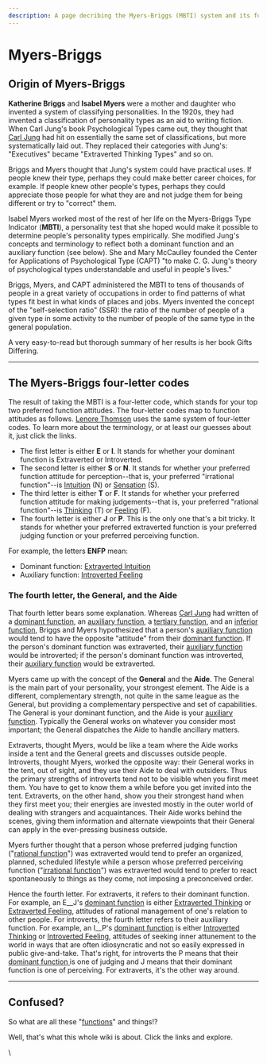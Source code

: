 ```yaml
---
description: A page decribing the Myers-Briggs (MBTI) system and its founders
---
```


# Myers-Briggs

## Origin of Myers-Briggs

**Katherine Briggs** and **Isabel Myers** were a mother and daughter who invented a system of classifying personalities. In the 1920s, they had invented a classification of personality types as an aid to writing fiction. When Carl Jung's book Psychological Types came out, they thought that [Carl Jung](carl-jung.md) had hit on essentially the same set of classifications, but more systematically laid out. They replaced their categories with Jung's: "Executives" became "Extraverted Thinking Types" and so on.

Briggs and Myers thought that Jung's system could have practical uses. If people knew their type, perhaps they could make better career choices, for example. If people knew other people's types, perhaps they could appreciate those people for what they are and not judge them for being different or try to "correct" them.

Isabel Myers worked most of the rest of her life on the Myers-Briggs Type Indicator (**MBTI**), a personality test that she hoped would make it possible to determine people's personality types empirically. She modified Jung's concepts and terminology to reflect both a dominant function and an auxiliary function (see below). She and Mary McCaulley founded the Center for Applications of Psychological Type (CAPT) "to make C. G. Jung's theory of psychological types understandable and useful in people's lives."

Briggs, Myers, and CAPT administered the MBTI to tens of thousands of people in a great variety of occupations in order to find patterns of what types fit best in what kinds of places and jobs. Myers invented the concept of the "self-selection ratio" (SSR): the ratio of the number of people of a given type in some activity to the number of people of the same type in the general population.

A very easy-to-read but thorough summary of her results is her book Gifts Differing.

***

## The Myers-Briggs four-letter codes

The result of taking the MBTI is a four-letter code, which stands for your top two preferred function attitudes. The four-letter codes map to function attitudes as follows. [Lenore Thomson](lenore-thomson/) uses the same system of four-letter codes. To learn more about the terminology, or at least our guesses about it, just click the links.

* The first letter is either **E** or **I**. It stands for whether your dominant function is Extraverted or Introverted.
* The second letter is either **S** or **N**. It stands for whether your preferred function attitude for perception--that is, your preferred "irrational function"--is [Intuition](../fundamentals/function-attitude/perception/intuition/) (N) or [Sensation](../fundamentals/function-attitude/perception/sensation/) (S).
* The third letter is either **T** or **F**. It stands for whether your preferred function attitude for making judgements--that is, your preferred "rational function"--is [Thinking](../fundamentals/function-attitude/judgement/thinking/) (T) or [Feeling](../fundamentals/function-attitude/judgement/feeling/) (F).
* The fourth letter is either **J** or **P**. This is the only one that's a bit tricky. It stands for whether your preferred extraverted function is your preferred judging function or your preferred perceiving function.

For example, the letters **ENFP** mean:&#x20;

* Dominant function: [Extraverted Intuition](../fundamentals/function-attitude/perception/intuition/extraverted-intuition-ne.md)
* Auxiliary function: [Introverted Feeling](../fundamentals/function-attitude/judgement/feeling/introverted-feeling-fi.md)

### The fourth letter, the General, and the Aide

That fourth letter bears some explanation. Whereas [Carl Jung](carl-jung.md) had written of a [dominant function](../fundamentals/function-attitude/cognitive-stack/dominant-function.md), an [auxiliary function](../fundamentals/function-attitude/cognitive-stack/secondary-function/), a [tertiary function](../fundamentals/function-attitude/cognitive-stack/tertiary-function/), and an [inferior function](../fundamentals/function-attitude/cognitive-stack/inferior-function.md), Briggs and Myers hypothesized that a person's [auxiliary function](../fundamentals/function-attitude/cognitive-stack/secondary-function/) would tend to have the opposite "attitude" from their [dominant function](../fundamentals/function-attitude/cognitive-stack/dominant-function.md). If the person's dominant function was extraverted, their [auxiliary function](../fundamentals/function-attitude/cognitive-stack/secondary-function/) would be introverted; if the person's dominant function was introverted, their [auxiliary function](../fundamentals/function-attitude/cognitive-stack/secondary-function/) would be extraverted.

Myers came up with the concept of the **General** and the **Aide**. The General is the main part of your personality, your strongest element. The Aide is a different, complementary strength, not quite in the same league as the General, but providing a complementary perspective and set of capabilities. The General is your dominant function, and the Aide is your [auxiliary function](../fundamentals/function-attitude/cognitive-stack/secondary-function/). Typically the General works on whatever you consider most important; the General dispatches the Aide to handle ancillary matters.

Extraverts, thought Myers, would be like a team where the Aide works inside a tent and the General greets and discusses outside people. Introverts, thought Myers, worked the opposite way: their General works in the tent, out of sight, and they use their Aide to deal with outsiders. Thus the primary strengths of introverts tend not to be visible when you first meet them. You have to get to know them a while before you get invited into the tent. Extraverts, on the other hand, show you their strongest hand when they first meet you; their energies are invested mostly in the outer world of dealing with strangers and acquaintances. Their Aide works behind the scenes, giving them information and alternate viewpoints that their General can apply in the ever-pressing business outside.

Myers further thought that a person whose preferred judging function ("[rational function](../fundamentals/our-difficulties/terms-with-nonobvious-meanings/rational-and-irrational.md)") was extraverted would tend to prefer an organized, planned, scheduled lifestyle while a person whose preferred perceiving function ("[irrational function](../fundamentals/our-difficulties/terms-with-nonobvious-meanings/rational-and-irrational.md)") was extraverted would tend to prefer to react spontaneously to things as they come, not imposing a preconceived order.

Hence the fourth letter. For extraverts, it refers to their dominant function. For example, an E\_\_J's [dominant function](../fundamentals/function-attitude/cognitive-stack/dominant-function.md) is either [Extraverted Thinking](../fundamentals/function-attitude/judgement/thinking/extraverted-thinking-te/) or [Extraverted Feeling](../fundamentals/function-attitude/judgement/feeling/extraverted-feeling-fe.md), attitudes of rational management of one's relation to other people. For introverts, the fourth letter refers to their auxiliary function. For example, an I\_\_P's [dominant function](../fundamentals/function-attitude/cognitive-stack/dominant-function.md) is either [Introverted Thinking](../fundamentals/function-attitude/judgement/thinking/introverted-thinking-ti.md) or [Introverted Feeling](../fundamentals/function-attitude/judgement/feeling/introverted-feeling-fi.md), attitudes of seeking inner attunement to the world in ways that are often idiosyncratic and not so easily expressed in public give-and-take. That's right, for introverts the P means that their [dominant function ](../fundamentals/function-attitude/cognitive-stack/dominant-function.md)is one of judging and J means that their dominant function is one of perceiving. For extraverts, it's the other way around.

***

## Confused?

So what are all these "[functions](../fundamentals/function-attitude/)" and things!?

Well, that's what this whole wiki is about. Click the links and explore.

\
